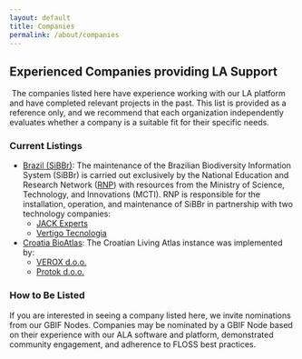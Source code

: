 ```yaml
---
layout: default
title: Companies
permalink: /about/companies
---
```


## Experienced Companies providing LA Support
 The companies listed here have experience working with our LA platform and have
completed relevant projects in the past. This list is provided as a reference only,
and we recommend that each organization independently evaluates whether a
company is a suitable fit for their specific needs.

### Current Listings

* [Brazil (SiBBr)](/participants/sibbr): The maintenance of the Brazilian Biodiversity Information System (SiBBr) is
carried out exclusively by the National Education and Research Network ([RNP](https://www.rnp.br/)) with resources from the Ministry of
Science, Technology, and Innovations (MCTI). RNP is responsible for the
installation, operation, and maintenance of SiBBr in partnership with two
technology companies: 
  * [JACK Experts](https://jackexperts.com/) 
  * [Vertigo Tecnologia](https://vertigo.com.br/) 
* [Croatia BioAtlas](/participants/croatia): The Croatian Living Atlas instance was implemented by: 
  * [VEROX d.o.o.](https://www.verox.hr/) 
  * [Protok d.o.o.](https://www.protok.com/web/hr/home)

### How to Be Listed

If you are interested in seeing a company listed here, we invite nominations from
our GBIF Nodes. Companies may be nominated by a GBIF Node based on their
experience with our ALA software and platform, demonstrated community
engagement, and adherence to FLOSS best practices.

